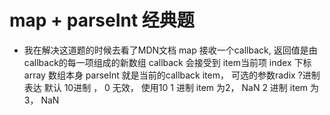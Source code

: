 # map + parseInt 经典题

- 我在解决这道题的时候去看了MDN文档
    map     接收一个callback, 返回值是由callback的每一项组成的新数组
    callback    会接受到 item当前项   index 下标   array 数组本身
    parseInt    就是当前的callback  item， 可选的参数radix ?进制表达
    默认 10进制 ，
    0 无效， 使用10
    1 进制 item 为2， NaN
    2 进制 item 为3， NaN